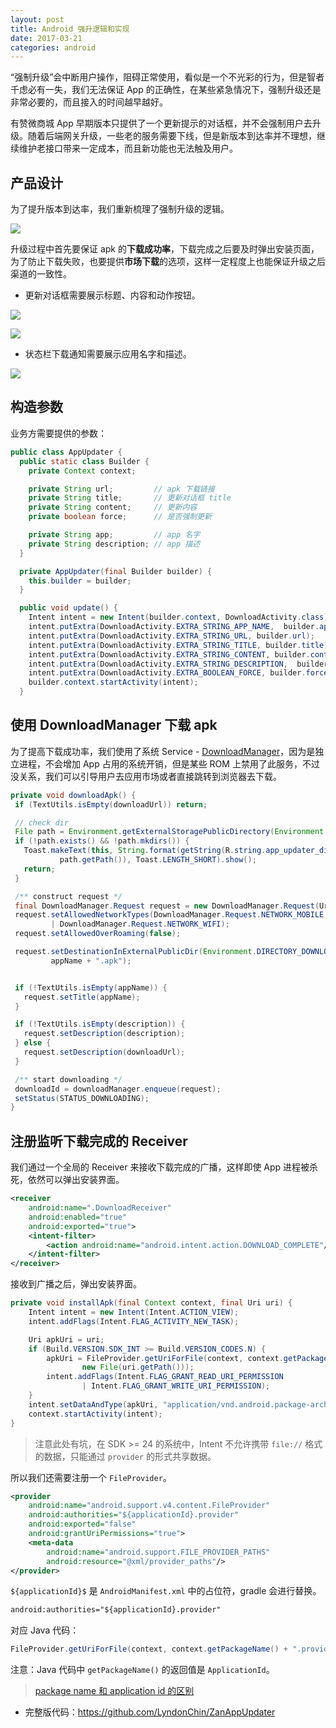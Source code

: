 ```yaml
---
layout: post
title: Android 强升逻辑和实现
date: 2017-03-21
categories: android
---
```


“强制升级”会中断用户操作，阻碍正常使用，看似是一个不光彩的行为，但是智者千虑必有一失，我们无法保证 App 的正确性，在某些紧急情况下，强制升级还是非常必要的，而且接入的时间越早越好。

有赞微商城 App 早期版本只提供了一个更新提示的对话框，并不会强制用户去升级。随着后端网关升级，一些老的服务需要下线，但是新版本到达率并不理想，继续维护老接口带来一定成本，而且新功能也无法触及用户。 

产品设计
---

为了提升版本到达率，我们重新梳理了强制升级的逻辑。

![](/assets/imgs/force_update_flow.png)

升级过程中首先要保证 apk 的**下载成功率**，下载完成之后要及时弹出安装页面，为了防止下载失败，也要提供**市场下载**的选项，这样一定程度上也能保证升级之后渠道的一致性。

* 更新对话框需要展示标题、内容和动作按钮。

![](/assets/imgs/recommend_update.jpeg)

![](/assets/imgs/force_update.png)

* 状态栏下载通知需要展示应用名字和描述。

![](/assets/imgs/update_notification.png)

构造参数
---

业务方需要提供的参数：
```java
public class AppUpdater {
  public static class Builder {
    private Context context;

    private String url;         // apk 下载链接
    private String title;       // 更新对话框 title
    private String content;     // 更新内容
    private boolean force;      // 是否强制更新

    private String app;         // app 名字
    private String description; // app 描述
  }

  private AppUpdater(final Builder builder) {
    this.builder = builder;
  }

  public void update() {
    Intent intent = new Intent(builder.context, DownloadActivity.class);
    intent.putExtra(DownloadActivity.EXTRA_STRING_APP_NAME,  builder.app);
    intent.putExtra(DownloadActivity.EXTRA_STRING_URL, builder.url);
    intent.putExtra(DownloadActivity.EXTRA_STRING_TITLE, builder.title);
    intent.putExtra(DownloadActivity.EXTRA_STRING_CONTENT, builder.content);
    intent.putExtra(DownloadActivity.EXTRA_STRING_DESCRIPTION,  builder.description);
    intent.putExtra(DownloadActivity.EXTRA_BOOLEAN_FORCE, builder.force);
    builder.context.startActivity(intent);
  }
```

使用 DownloadManager 下载 apk
---
为了提高下载成功率，我们使用了系统 Service - [DownloadManager][DownloadManager]，因为是独立进程，不会增加 App 占用的系统开销，但是某些 ROM 上禁用了此服务，不过没关系，我们可以引导用户去应用市场或者直接跳转到浏览器去下载。

```java
private void downloadApk() {
 if (TextUtils.isEmpty(downloadUrl)) return;

 // check dir
 File path = Environment.getExternalStoragePublicDirectory(Environment.DIRECTORY_DOWNLOADS);
 if (!path.exists() && !path.mkdirs()) {
   Toast.makeText(this, String.format(getString(R.string.app_updater_dir_not_found),
           path.getPath()), Toast.LENGTH_SHORT).show();
   return;
 }

 /** construct request */
 final DownloadManager.Request request = new DownloadManager.Request(Uri.parse(downloadUrl));
 request.setAllowedNetworkTypes(DownloadManager.Request.NETWORK_MOBILE
         | DownloadManager.Request.NETWORK_WIFI);
 request.setAllowedOverRoaming(false);

 request.setDestinationInExternalPublicDir(Environment.DIRECTORY_DOWNLOADS,
         appName + ".apk");


 if (!TextUtils.isEmpty(appName)) {
   request.setTitle(appName);
 }

 if (!TextUtils.isEmpty(description)) {
   request.setDescription(description);
 } else {
   request.setDescription(downloadUrl);
 }

 /** start downloading */
 downloadId = downloadManager.enqueue(request);
 setStatus(STATUS_DOWNLOADING);
}
```

注册监听下载完成的 Receiver
---
我们通过一个全局的 Receiver 来接收下载完成的广播，这样即使 App 进程被杀死，依然可以弹出安装界面。

```xml
<receiver
    android:name=".DownloadReceiver"
    android:enabled="true"
    android:exported="true">
    <intent-filter>
        <action android:name="android.intent.action.DOWNLOAD_COMPLETE"/>
    </intent-filter>
</receiver>
```

接收到广播之后，弹出安装界面。
```java
private void installApk(final Context context, final Uri uri) {
    Intent intent = new Intent(Intent.ACTION_VIEW);
    intent.addFlags(Intent.FLAG_ACTIVITY_NEW_TASK);

    Uri apkUri = uri;
    if (Build.VERSION.SDK_INT >= Build.VERSION_CODES.N) {
        apkUri = FileProvider.getUriForFile(context, context.getPackageName() + ".provider",
                new File(uri.getPath()));
        intent.addFlags(Intent.FLAG_GRANT_READ_URI_PERMISSION
                | Intent.FLAG_GRANT_WRITE_URI_PERMISSION);
    }
    intent.setDataAndType(apkUri, "application/vnd.android.package-archive");
    context.startActivity(intent);
}
```

> 注意此处有坑，在 SDK >= 24 的系统中，Intent 不允许携带 `file://` 格式的数据，只能通过 `provider` 的形式共享数据。

所以我们还需要注册一个 `FileProvider`。

```xml
<provider
    android:name="android.support.v4.content.FileProvider"
    android:authorities="${applicationId}.provider"
    android:exported="false"
    android:grantUriPermissions="true">
    <meta-data
        android:name="android.support.FILE_PROVIDER_PATHS"
        android:resource="@xml/provider_paths"/>
</provider>
```

`${applicationId}$` 是 `AndroidManifest.xml` 中的占位符，gradle 会进行替换。

```xml
android:authorities="${applicationId}.provider"
```

对应 Java 代码：

```java
FileProvider.getUriForFile(context, context.getPackageName() + ".provider", new File(uri.getPath()))
```

注意：Java 代码中 `getPackageName()` 的返回值是 `ApplicationId`。

> [package name 和 application id 的区别](http://blog.csdn.net/feelang/article/details/51493501)

* 完整版代码：https://github.com/LyndonChin/ZanAppUpdater

[DownloadManager]:https://developer.android.com/reference/android/app/DownloadManager.html
